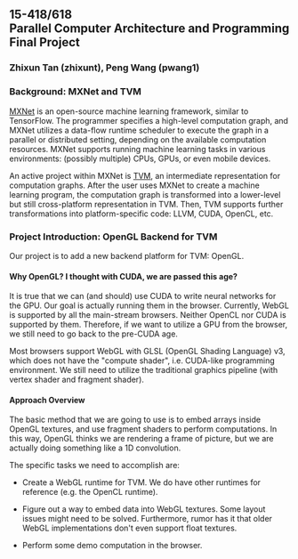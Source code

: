 ## 15-418/618 <br/>Parallel Computer Architecture and Programming <br/>Final Project

### Zhixun Tan (zhixunt), Peng Wang (pwang1)

### Background: MXNet and TVM

[MXNet](https://github.com/apache/incubator-mxnet) is an open-source machine learning framework, similar to TensorFlow. The programmer specifies a high-level computation graph, and MXNet utilizes a data-flow runtime scheduler to execute the graph in a parallel or distributed setting, depending on the available computation resources. MXNet supports running machine learning tasks in various environments: (possibly multiple) CPUs, GPUs, or even mobile devices.

An active project within MXNet is [TVM](https://github.com/dmlc/tvm), an intermediate representation for computation graphs. After the user uses MXNet to create a machine learning program, the computation graph is transformed into a lower-level but still cross-platform representation in TVM. Then, TVM supports further transformations into platform-specific code: LLVM, CUDA, OpenCL, etc.

### Project Introduction: OpenGL Backend for TVM

Our project is to add a new backend platform for TVM: OpenGL.

#### Why OpenGL? I thought with CUDA, we are passed this age?

It is true that we can (and should) use CUDA to write neural networks for the GPU. Our goal is actually running them in the browser. Currently, WebGL is supported by all the main-stream browsers. Neither OpenCL nor CUDA is supported by them. Therefore, if we want to utilize a GPU from the browser, we still need to go back to the pre-CUDA age.

Most browsers support WebGL with GLSL (OpenGL Shading Language) v3, which does not have the "compute shader", i.e. CUDA-like programming environment. We still need to utilize the traditional graphics pipeline (with vertex shader and fragment shader).

#### Approach Overview

The basic method that we are going to use is to embed arrays inside OpenGL textures, and use fragment shaders to perform computations. In this way, OpenGL thinks we are rendering a frame of picture, but we are actually doing something like a 1D convolution.

The specific tasks we need to accomplish are:

- Create a WebGL runtime for TVM. We do have other runtimes for reference (e.g. the OpenCL runtime).

- Figure out a way to embed data into WebGL textures. Some layout issues might need to be solved. Furthermore, rumor has it that older WebGL implementations don't even support float textures.

- Perform some demo computation in the browser.


